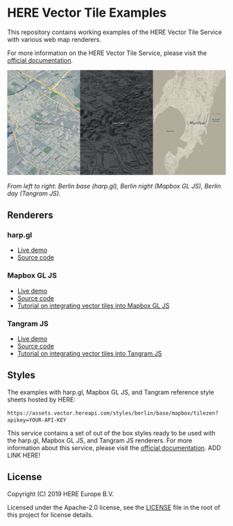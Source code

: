 # HERE Vector Tile Examples

This repository contains working examples of the HERE Vector Tile Service with various web map renderers.

For more information on the HERE Vector Tile Service, please visit the [official documentation](https://developer.here.com/documentation/vector-tile-api/dev_guide/index.html).

![triple map view](maps.png)

_From left to right: Berlin base (harp.gl), Berlin night (Mapbox GL JS), Berlin day (Tangram JS)._

## Renderers

### harp.gl

* [Live demo](https://heremaps.github.io/vector-tile-examples/harp.gl)
* [Source code](./harp.gl/index.html)

### Mapbox GL JS

* [Live demo](https://heremaps.github.io/vector-tile-examples/mapbox)
* [Source code](./mapbox/index.html)
* [Tutorial on integrating vector tiles into Mapbox GL JS](https://developer.here.com/tutorials/vector-tile-mapbox)

### Tangram JS

* [Live demo](https://heremaps.github.io/vector-tile-examples/tangram)
* [Source code](./tangram/index.html)
* [Tutorial on integrating vector tiles into Tangram JS](https://developer.here.com/tutorials/vector-tile-tangram)

## Styles 

The examples with harp.gl, Mapbox GL JS, and Tangram reference style sheets hosted by HERE:

```
https://assets.vector.hereapi.com/styles/berlin/base/mapbox/tilezen?apikey=YOUR-API-KEY
```

This service contains a set of out of the box styles ready to be used with the harp.gl, Mapbox GL JS, and Tangram JS renderers. For more information about this service, please visit the [official documentation](). ADD LINK HERE!


## License

Copyright (C) 2019 HERE Europe B.V.

Licensed under the Apache-2.0 license, see the [LICENSE](./LICENSE) file in the root of this project for license details.